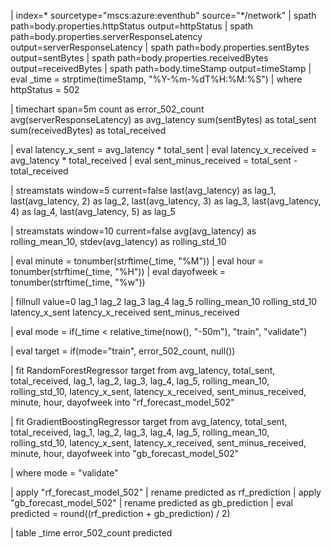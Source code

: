 | index=* sourcetype="mscs:azure:eventhub" source="*/network"
| spath path=body.properties.httpStatus output=httpStatus
| spath path=body.properties.serverResponseLatency output=serverResponseLatency
| spath path=body.properties.sentBytes output=sentBytes
| spath path=body.properties.receivedBytes output=receivedBytes
| spath path=body.timeStamp output=timeStamp
| eval _time = strptime(timeStamp, "%Y-%m-%dT%H:%M:%S")
| where httpStatus = 502

| timechart span=5m count as error_502_count avg(serverResponseLatency) as avg_latency sum(sentBytes) as total_sent sum(receivedBytes) as total_received

| eval latency_x_sent = avg_latency * total_sent
| eval latency_x_received = avg_latency * total_received
| eval sent_minus_received = total_sent - total_received

| streamstats window=5 current=false 
    last(avg_latency) as lag_1,
    last(avg_latency, 2) as lag_2,
    last(avg_latency, 3) as lag_3,
    last(avg_latency, 4) as lag_4,
    last(avg_latency, 5) as lag_5

| streamstats window=10 current=false 
    avg(avg_latency) as rolling_mean_10,
    stdev(avg_latency) as rolling_std_10

| eval minute = tonumber(strftime(_time, "%M"))
| eval hour = tonumber(strftime(_time, "%H"))
| eval dayofweek = tonumber(strftime(_time, "%w"))

| fillnull value=0 lag_1 lag_2 lag_3 lag_4 lag_5 rolling_mean_10 rolling_std_10 latency_x_sent latency_x_received sent_minus_received

| eval mode = if(_time < relative_time(now(), "-50m"), "train", "validate")

| eval target = if(mode="train", error_502_count, null())

| fit RandomForestRegressor target from 
    avg_latency, total_sent, total_received,
    lag_1, lag_2, lag_3, lag_4, lag_5,
    rolling_mean_10, rolling_std_10,
    latency_x_sent, latency_x_received, sent_minus_received,
    minute, hour, dayofweek
    into "rf_forecast_model_502"

| fit GradientBoostingRegressor target from 
    avg_latency, total_sent, total_received,
    lag_1, lag_2, lag_3, lag_4, lag_5,
    rolling_mean_10, rolling_std_10,
    latency_x_sent, latency_x_received, sent_minus_received,
    minute, hour, dayofweek
    into "gb_forecast_model_502"

| where mode = "validate"

| apply "rf_forecast_model_502"
| rename predicted as rf_prediction
| apply "gb_forecast_model_502"
| rename predicted as gb_prediction
| eval predicted = round((rf_prediction + gb_prediction) / 2)

| table _time error_502_count predicted